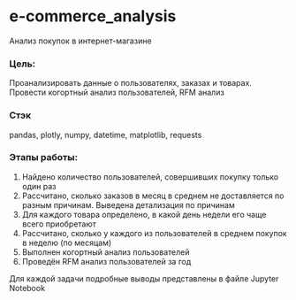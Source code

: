 # e-commerce_analysis
Анализ покупок в интернет-магазине
### Цель:
Проанализировать данные о пользователях, заказах и товарах. Провести когортный анализ пользователей, RFM анализ
### Стэк
pandas, plotly, numpy, datetime, matplotlib, requests
### Этапы работы:
1. Найдено количество пользователей, совершивших покупку только один раз
2. Рассчитано, сколько заказов в месяц в среднем не доставляется по разным причинам. Выведена детализация по причинам
3. Для каждого товара определено, в какой день недели его чаще всего приобретают
4. Рассчитано, сколько у каждого из пользователей в среднем покупок в неделю (по месяцам)
5. Выполнен когортный анализ пользователей
6. Проведён RFM анализ пользователей за год
   
Для каждой задачи подробные выводы представлены в файле Jupyter Notebook
